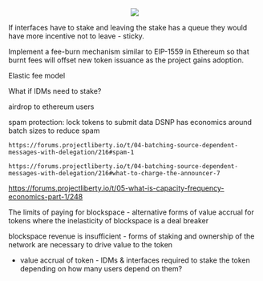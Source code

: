 <div style="text-align: center;">
    <img src="https://png.pngitem.com/pimgs/s/207-2073499_translate-platform-from-english-to-spanish-work-in.png">
</div>


If interfaces have to stake and leaving the stake has a queue they would have more incentive not to leave - sticky.

Implement a fee-burn mechanism similar to EIP-1559 in Ethereum so that burnt fees will offset new token issuance as the project gains adoption.

Elastic fee model

What if IDMs need to stake?

airdrop to ethereum users

spam protection: lock tokens to submit data
    DSNP has economics around batch sizes to reduce spam

    https://forums.projectliberty.io/t/04-batching-source-dependent-messages-with-delegation/216#spam-1

    https://forums.projectliberty.io/t/04-batching-source-dependent-messages-with-delegation/216#what-to-charge-the-announcer-7



https://forums.projectliberty.io/t/05-what-is-capacity-frequency-economics-part-1/248



The limits of paying for blockspace - alternative forms of value accrual for tokens where the inelasticity of blockspace is a deal breaker

blockspace revenue is insufficient - forms of staking and ownership of the network are necessary to drive value to the token


- value accrual of token - IDMs & interfaces required to stake the token depending on how many users depend on them?


